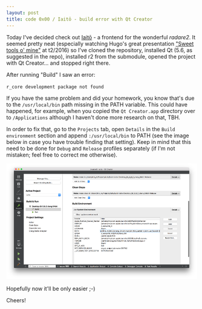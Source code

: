```yaml
---
layout: post
title: code 0x00 / Iaitō - build error with Qt Creator
---
```



Today I've decided check out [Iaitō](https://github.com/hteso/iaito) - a frontend for the wonderful *radare2*. It seemed pretty neat (especially watching Hugo's great presentation ["Sweet tools o' mine"](https://www.youtube.com/watch?v=QSUeAJnqHqY) at t2/2016) so I've cloned the repository, installed Qt (5.6, as suggested in the repo), installed r2 from the submodule, opened the project with Qt Creator... and stopped right there.

After running "Build" I saw an error:

`r_core development package not found`

If you have the same problem and did your homework, you know that's due to the `/usr/local/bin` path missing in the PATH variable. This could have happened, for example, when you copied the `Qt Creator.app` directory over to `/Applications` although I haven't done more research on that, TBH.

In order to fix that, go to the `Projects` tab, open `Details` in the `Build environment` section and append `:/usr/local/bin` to PATH (see the image below in case you have trouble finding that setting). Keep in mind that this need to be done for `Debug` and `Release` profiles separately (if I'm not mistaken; feel free to correct me otherwise).

![project settings](/images/iaito_settings.png)

Hopefully now it'll be only easier ;-)

Cheers!

<!--
Why hello there! My name's Chris (can be Kris as well) and this is another attempt of mine at creating a blog-wannabe where I could put my thoughts and ideas.

What will I post here? I'll probably write about CTF challenges, possibly some security stuff and programming experiences. As I don't have that much experience in the security field, for now I'll stick with CTFs and programming.
Please bear in mind that this is also an attempt to boost my writing skills (both in English and overall) so you might find some mistakes. I'd like to apologize for those in advance ;-)

See you soon!
-->

